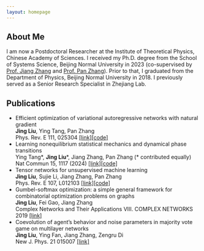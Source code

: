```yaml
---
layout: homepage
---
```


## About Me

I am now a Postdoctoral Researcher at the Institute of Theoretical Physics, Chinese Academy of Sciences.
I received my Ph.D. degree from the School of Systems Science, Beijing Normal University in 2023 (co-supervised by [Prof. Jiang Zhang](https://jake.swarma.org/) and [Prof. Pan Zhang](http://home.itp.ac.cn/~panzhang/)).
Prior to that, I graduated from the Department of Physics, Beijing Normal University in 2018. 
I previously served as a Senior Research Specialist in Zhejiang Lab.

## Publications

- <div>Efficient optimization of variational autoregressive networks with natural gradient</div>
  <div><b>Jing Liu</b>, Ying Tang, Pan Zhang</div>
  Phys. Rev. E 111, 025304 <a href="https://journals.aps.org/pre/abstract/10.1103/PhysRevE.111.025304">[link]</a><a href="https://github.com/bnuliujing/ng_van">[code]</a>

- <div>Learning nonequilibrium statistical mechanics and dynamical phase transitions</div>
  <div>Ying Tang*, <b>Jing Liu</b>*, Jiang Zhang, Pan Zhang (* contributed equally)</div>
  Nat Commun 15, 1117 (2024) <a href="https://www.nature.com/articles/s41467-024-45172-8">[link]</a><a href="https://github.com/Machine-learning-and-complex-systems/DPT">[code]</a>

- <div>Tensor networks for unsupervised machine learning</div>
  <div><b>Jing Liu</b>, Sujie Li, Jiang Zhang, Pan Zhang</div>
  Phys. Rev. E 107, L012103 <a href="https://journals.aps.org/pre/abstract/10.1103/PhysRevE.107.L012103">[link]</a><a href="https://github.com/bnuliujing/tn-for-unsup-ml">[code]</a>

- <div>Gumbel-softmax optimization: a simple general framework for combinatorial optimization problems on graphs</div>
  <div><b>Jing Liu</b>, Fei Gao, Jiang Zhang</div>
  Complex Networks and Their Applications VIII. COMPLEX NETWORKS 2019 <a href="https://link.springer.com/chapter/10.1007/978-3-030-36687-2_73">[link]</a> 

- <div>Coevolution of agent’s behavior and noise parameters in majority vote game on multilayer networks</div>
  <div><b>Jing Liu</b>, Ying Fan, Jiang Zhang, Zengru Di</div>
  New J. Phys. 21 015007 <a href="https://iopscience.iop.org/article/10.1088/1367-2630/ab00aa">[link]</a> 
  